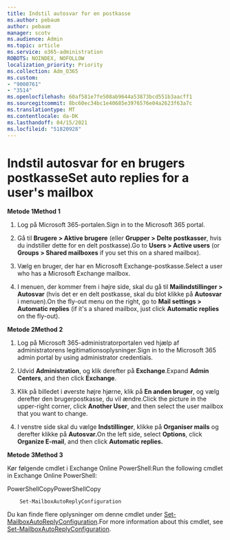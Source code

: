 ```yaml
---
title: Indstil autosvar for en postkasse
ms.author: pebaum
author: pebaum
manager: scotv
ms.audience: Admin
ms.topic: article
ms.service: o365-administration
ROBOTS: NOINDEX, NOFOLLOW
localization_priority: Priority
ms.collection: Adm_O365
ms.custom:
- "9000761"
- "3514"
ms.openlocfilehash: 60af581e7fe508ab9644a53873bcd551b3aacff1
ms.sourcegitcommit: 8bc60ec34bc1e40685e3976576e04a2623f63a7c
ms.translationtype: MT
ms.contentlocale: da-DK
ms.lasthandoff: 04/15/2021
ms.locfileid: "51820928"
---
```

# <a name="set-auto-replies-for-a-users-mailbox"></a><span data-ttu-id="b332f-102">Indstil autosvar for en brugers postkasse</span><span class="sxs-lookup"><span data-stu-id="b332f-102">Set auto replies for a user's mailbox</span></span>

<span data-ttu-id="b332f-103">**Metode 1**</span><span class="sxs-lookup"><span data-stu-id="b332f-103">**Method 1**</span></span>

1. <span data-ttu-id="b332f-104">Log på Microsoft 365-portalen.</span><span class="sxs-lookup"><span data-stu-id="b332f-104">Sign in to the Microsoft 365 portal.</span></span>

2. <span data-ttu-id="b332f-105">Gå til **Brugere > Aktive brugere** (eller **Grupper > Delte postkasser**, hvis du indstiller dette for en delt postkasse).</span><span class="sxs-lookup"><span data-stu-id="b332f-105">Go to **Users > Active users** (or **Groups > Shared mailboxes** if you set this on a shared mailbox).</span></span>

3. <span data-ttu-id="b332f-106">Vælg en bruger, der har en Microsoft Exchange-postkasse.</span><span class="sxs-lookup"><span data-stu-id="b332f-106">Select a user who has a Microsoft Exchange mailbox.</span></span>

4. <span data-ttu-id="b332f-107">I menuen, der kommer frem i højre side, skal du gå til **Mailindstillinger > Autosvar** (hvis det er en delt postkasse, skal du blot klikke på **Autosvar** i menuen).</span><span class="sxs-lookup"><span data-stu-id="b332f-107">On the fly-out menu on the right, go to **Mail settings > Automatic replies** (if it's a shared mailbox, just click **Automatic replies** on the fly-out).</span></span>

<span data-ttu-id="b332f-108">**Metode 2**</span><span class="sxs-lookup"><span data-stu-id="b332f-108">**Method 2**</span></span>

1. <span data-ttu-id="b332f-109">Log på Microsoft 365-administratorportalen ved hjælp af administratorens legitimationsoplysninger.</span><span class="sxs-lookup"><span data-stu-id="b332f-109">Sign in to the Microsoft 365 admin portal by using administrator credentials.</span></span>

2. <span data-ttu-id="b332f-110">Udvid **Administration**, og klik derefter på **Exchange**.</span><span class="sxs-lookup"><span data-stu-id="b332f-110">Expand **Admin Centers**, and then click **Exchange**.</span></span>

3. <span data-ttu-id="b332f-111">Klik på billedet i øverste højre hjørne, klik på **En anden bruger**, og vælg derefter den brugerpostkasse, du vil ændre.</span><span class="sxs-lookup"><span data-stu-id="b332f-111">Click the picture in the upper-right corner, click **Another User**, and then select the user mailbox that you want to change.</span></span>

4. <span data-ttu-id="b332f-112">I venstre side skal du vælge **Indstillinger**, klikke på **Organiser mails** og derefter klikke på **Autosvar.**</span><span class="sxs-lookup"><span data-stu-id="b332f-112">On the left side, select **Options**, click **Organize E-mail**, and then click **Automatic replies.**</span></span>

<span data-ttu-id="b332f-113">**Metode 3**</span><span class="sxs-lookup"><span data-stu-id="b332f-113">**Method 3**</span></span>

<span data-ttu-id="b332f-114">Kør følgende cmdlet i Exchange Online PowerShell:</span><span class="sxs-lookup"><span data-stu-id="b332f-114">Run the following cmdlet in Exchange Online PowerShell:</span></span>

<span data-ttu-id="b332f-115">PowerShellCopy</span><span class="sxs-lookup"><span data-stu-id="b332f-115">PowerShellCopy</span></span>

```
    Set-MailboxAutoReplyConfiguration
```

<span data-ttu-id="b332f-116">Du kan finde flere oplysninger om denne cmdlet under [Set-MailboxAutoReplyConfiguration](https://docs.microsoft.com/powershell/module/exchange/mailboxes/set-mailboxautoreplyconfiguration).</span><span class="sxs-lookup"><span data-stu-id="b332f-116">For more information about this cmdlet, see [Set-MailboxAutoReplyConfiguration](https://docs.microsoft.com/powershell/module/exchange/mailboxes/set-mailboxautoreplyconfiguration).</span></span>
